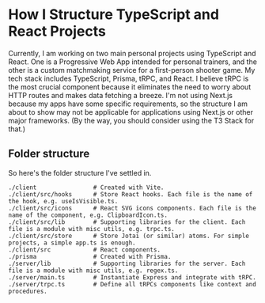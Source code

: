 # How I Structure TypeScript and React Projects

Currently, I am working on two main personal projects using TypeScript and React. One is a Progressive Web App intended for personal trainers, and the other is a custom matchmaking service for a first-person shooter game. My tech stack includes TypeScript, Prisma, tRPC, and React. I believe tRPC is the most crucial component because it eliminates the need to worry about HTTP routes and makes data fetching a breeze. I'm not using Next.js because my apps have some specific requirements, so the structure I am about to show may not be applicable for applications using Next.js or other major frameworks. (By the way, you should consider using the T3 Stack for that.)

## Folder structure

So here's the folder structure I've settled in.

```
./client                # Created with Vite.
./client/src/hooks      # Store React hooks. Each file is the name of the hook, e.g. useIsVisible.ts.
./client/src/icons      # React SVG icons components. Each file is the name of the component, e.g. ClipboardIcon.ts.
./client/src/lib        # Supporting libraries for the client. Each file is a module with misc utils, e.g. trpc.ts.
./client/src/store      # Store Jotai (or similar) atoms. For simple projects, a simple app.ts is enough.
./client/src            # React components.
./prisma                # Created with Prisma.
./server/lib            # Supporting libraries for the server. Each file is a module with misc utils, e.g. regex.ts.
./server/main.ts        # Instantiate Express and integrate with tRPC.
./server/trpc.ts        # Define all tRPCs components like context and procedures.
```